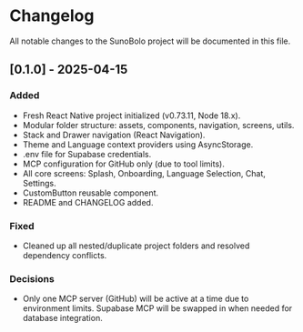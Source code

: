# Changelog

All notable changes to the SunoBolo project will be documented in this file.

## [0.1.0] - 2025-04-15
### Added
- Fresh React Native project initialized (v0.73.11, Node 18.x).
- Modular folder structure: assets, components, navigation, screens, utils.
- Stack and Drawer navigation (React Navigation).
- Theme and Language context providers using AsyncStorage.
- .env file for Supabase credentials.
- MCP configuration for GitHub only (due to tool limits).
- All core screens: Splash, Onboarding, Language Selection, Chat, Settings.
- CustomButton reusable component.
- README and CHANGELOG added.

### Fixed
- Cleaned up all nested/duplicate project folders and resolved dependency conflicts.

### Decisions
- Only one MCP server (GitHub) will be active at a time due to environment limits. Supabase MCP will be swapped in when needed for database integration.
